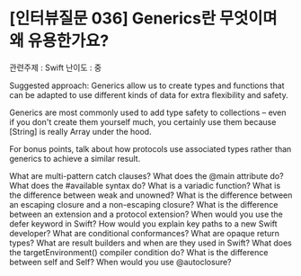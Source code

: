 # [인터뷰질문 036] Generics란 무엇이며 왜 유용한가요?

관련주제 : Swift
난이도 : 중

Suggested approach: Generics allow us to create types and functions that can be adapted to use different kinds of data for extra flexibility and safety.

Generics are most commonly used to add type safety to collections – even if you don't create them yourself much, you certainly use them because [String] is really Array<String> under the hood.

For bonus points, talk about how protocols use associated types rather than generics to achieve a similar result.


 What are multi-pattern catch clauses?
 What does the @main attribute do?
 What does the #available syntax do?
 What is a variadic function?
 What is the difference between weak and unowned?
 What is the difference between an escaping closure and a non-escaping closure?
 What is the difference between an extension and a protocol extension?
 When would you use the defer keyword in Swift?
 How would you explain key paths to a new Swift developer?
 What are conditional conformances?
 What are opaque return types?
 What are result builders and when are they used in Swift?
 What does the targetEnvironment() compiler condition do?
 What is the difference between self and Self?
 When would you use @autoclosure?
